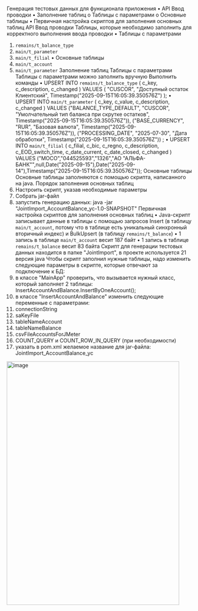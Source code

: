 Генерация тестовых данных для функционала приложения
•	API Ввод проводки
•	Заполнение таблиц 
o	Таблицы с параметрами
o	Основные таблицы
•	Первичная настройка скриптов для заполнения основных таблиц
API Ввод проводки
Таблицы, которые необходимо заполнить для корректного выполнения ввода проводки
•	Таблицы с параметрами
1.	`remains/t_balance_type` 
2.	`main/t_parameter`
3.	`main/t_filial`
•	Основные таблицы
1.	`main/t_account`
2.	`main/t_parameter`
Заполнение таблиц
Таблицы с параметрами
Таблицы с параметрами можно заполнить вручную
Выполнить команды
•	UPSERT INTO `remains/t_balance_type` 
( c_key, c_description, c_changed )
VALUES (  "CUSCOR", "Доступный остаток Клиентский", Timestamp("2025-09-15T16:05:39.350576Z") );
•	UPSERT INTO `main/t_parameter`
( c_key, c_value, c_description, c_changed )
VALUES 
("BALANCE_TYPE_DEFAULT", "CUSCOR", "Умолчательный тип баланса при скрутке остатков", Timestamp("2025-09-15T16:05:39.350576Z")),
("BASE_CURRENCY", "RUR", "Базовая валюта", Timestamp("2025-09-15T16:05:39.350576Z")),
("PROCESSING_DATE", "2025-07-30", "Дата обработки", Timestamp("2025-09-15T16:05:39.350576Z"))
;
•	UPSERT INTO `main/t_filial`
( c_filial, c_bic, c_regno, c_description, c_EOD_switch_time, c_date_current, c_date_closed, c_changed )
VALUES ("MOCO","044525593","1326","АО \"АЛЬФА-БАНК\"",null,Date("2025-09-15"),Date("2025-09-14"),Timestamp("2025-09-15T16:05:39.350576Z"));
Основные таблицы
Основные таблицы заполняются с помощью скрипта, написанного на java.
Порядок заполнения основных таблиц
1.	Настроить скрипт, указав необходимые параметры
2.	Собрать jar-файл
3.	запустить генерацию данных: java -jar "JointImport_AccountBalance_yc-1.0-SNAPSHOT"
Первичная настройка скриптов для заполнения основных таблиц
•	Java-скрипт записывает данные в таблицы с помощью запросов Insert (в таблицу `main/t_account`, потому что в таблице есть уникальный синхронный вторичный индекс) и BulkUpsert (в таблицу `remains/t_balance`)
•	1 запись в таблице `main/t_account` весит 187 байт
•	1 запись в таблице `remains/t_balance` весит 83 байта
Скрипт для генерации тестовых данных находится в папке "JointImport", в проекте используется 21 версия java
Чтобы скрипт заполнил нужные таблицы, надо изменить следующие параметры в скрипте, которые отвечают за подключение к БД:
1.	в классе "MainApp" проверить, что вызывается нужный класс, который заполняет 2 таблицы: InsertAccountAndBalance.InsertByOneAccount();
2.	в классе "InsertAccountAndBalance" изменить следующие переменные с параметрами: 
1.	connectionString
2.	saKeyFile
3.	tableNameAccount
4.	tableNameBalance
5.	csvFileAccountsForJMeter
6.	COUNT_QUERY и COUNT_ROW_IN_QUERY (при необходимости)
3.	указать в pom.xml желаемое название для jar-файла: <artifactId>JointImport_AccountBalance_yc</artifactId>


<img width="468" height="659" alt="image" src="https://github.com/user-attachments/assets/3a493ffd-40dd-4bec-9a3f-d8a83844ac94" />

